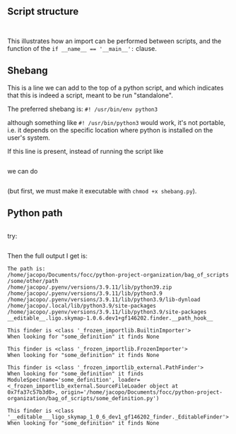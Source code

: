 ## Script structure

```python some_definition.py
```

```python using_the_definition.py
```

This illustrates how an import can be performed between scripts,
and the function of the `if __name__ == '__main__':` clause.

## Shebang

This is a line we can add to the top of a python script, 
and which indicates that this is indeed a script, meant to be run "standalone".

The preferred shebang is:
```#! /usr/bin/env python3```

although something like
```#! /usr/bin/python3```
would work, it's not portable, i.e. it depends on the specific location where python is
installed on the user's system.

If this line is present, instead of running the script like

```python_3 shebang.py
```

we can do 

```./shebang.py
```

(but first, we must make it executable with `chmod +x shebang.py`).

## Python path

```python import_paths.py
```

try: 
```export PYTHONPATH="/some/other/path"
```

Then the full output I get is:
```
The path is:
/home/jacopo/Documents/focc/python-project-organization/bag_of_scripts
/some/other/path
/home/jacopo/.pyenv/versions/3.9.11/lib/python39.zip
/home/jacopo/.pyenv/versions/3.9.11/lib/python3.9
/home/jacopo/.pyenv/versions/3.9.11/lib/python3.9/lib-dynload
/home/jacopo/.local/lib/python3.9/site-packages
/home/jacopo/.pyenv/versions/3.9.11/lib/python3.9/site-packages
__editable__.ligo.skymap-1.0.6.dev1+gf146202.finder.__path_hook__

This finder is <class '_frozen_importlib.BuiltinImporter'>
When looking for "some_definition" it finds None

This finder is <class '_frozen_importlib.FrozenImporter'>
When looking for "some_definition" it finds None

This finder is <class '_frozen_importlib_external.PathFinder'>
When looking for "some_definition" it finds ModuleSpec(name='some_definition', loader=<_frozen_importlib_external.SourceFileLoader object at 0x7fa37c57b3d0>, origin='/home/jacopo/Documents/focc/python-project-organization/bag_of_scripts/some_definition.py')

This finder is <class '__editable___ligo_skymap_1_0_6_dev1_gf146202_finder._EditableFinder'>
When looking for "some_definition" it finds None
```

